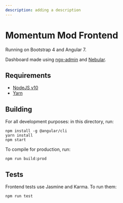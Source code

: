 ```yaml
---
description: adding a description
---
```


# Momentum Mod Frontend

Running on Bootstrap 4 and Angular 7.

Dashboard made using [ngx-admin](https://github.com/akveo/ngx-admin) and [Nebular](https://github.com/akveo/nebular/blob/master/DEV_DOCS.md).

## Requirements

* [NodeJS v10](https://nodejs.org/en/download/)
* [Yarn](https://yarnpkg.com/en/)

## Building

For all development purposes: in this directory, run:

```text
npm install -g @angular/cli
yarn install
npm start
```

To compile for production, run:

```text
npm run build:prod
```

## Tests

Frontend tests use Jasmine and Karma. To run them:

```text
npm run test
```


